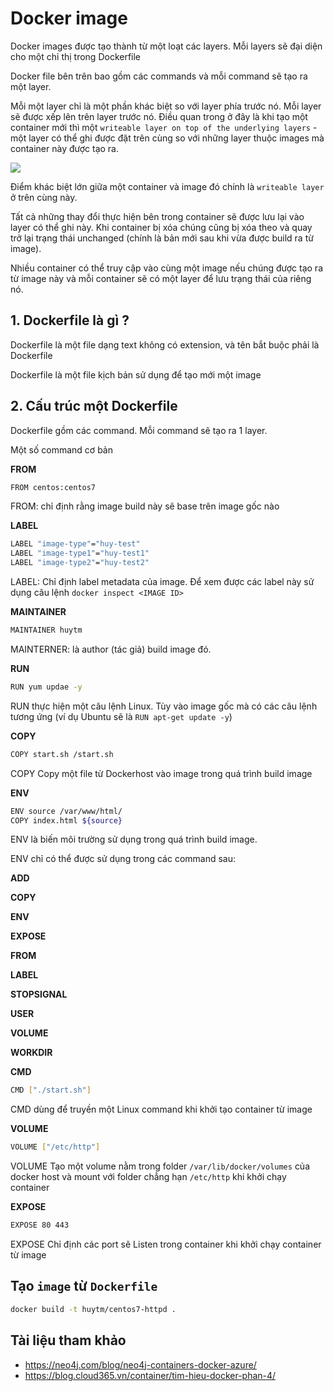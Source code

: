 # Docker image
Docker images được tạo thành từ một loạt các layers. Mỗi layers sẽ đại diện cho một chỉ thị trong Dockerfile

Docker file bên trên bao gồm các commands và mỗi command sẽ tạo ra một layer.

Mỗi một layer chỉ là một phần khác biệt so với layer phía trước nó. Mỗi layer sẽ được xếp lên trên layer trước nó. Điều quan trong ở đây là khi tạo một container mới thì một `writeable layer on top of the underlying layers` - một layer có thể ghi được đặt trên cùng so với những layer thuộc images mà container này được tạo ra. 

<img src=https://i.imgur.com/U11x7Iw.png>

Điểm khác biệt lớn giữa một container và image đó chính là `writeable layer` ở trên cùng này.

Tất cả những thay đổi thực hiện bên trong container sẽ được lưu lại vào layer có thể ghi này. Khi container bị xóa chúng cũng bị xóa theo và quay trở lại trạng thái unchanged (chính là bản mới sau khi vừa được build ra từ image).

Nhiều container có thể truy cập vào cùng một image nếu chúng được tạo ra từ image này và mỗi container sẽ có một layer để lưu trạng thái của riêng nó.

## 1. Dockerfile là gì ?
Dockerfile là một file dạng text không có extension, và tên bắt buộc phải là Dockerfile

Dockerfile là một file kịch bản sử dụng để tạo mới một image

## 2. Cấu trúc một Dockerfile

Dockerfile gồm các command. Mỗi command sẽ tạo ra 1 layer.

Một số command cơ bản

**FROM**
```sh
FROM centos:centos7
```
FROM: chỉ định rằng image build này sẽ base trên image gốc nào

**LABEL**
```sh
LABEL "image-type"="huy-test"
LABEL "image-type1"="huy-test1"
LABEL "image-type2"="huy-test2"
```
LABEL: Chỉ định label metadata của image. Để xem được các label này sử dụng câu lệnh `docker inspect <IMAGE ID>`

**MAINTAINER**
```sh
MAINTAINER huytm
```
MAINTERNER: là author (tác giả) build image đó.

**RUN**
```sh
RUN yum updae -y
```
RUN thực hiện một câu lệnh Linux. Tùy vào image gốc mà có các câu lệnh tương ứng (ví dụ Ubuntu sẽ là `RUN apt-get update -y`)

**COPY**
```sh
COPY start.sh /start.sh
```
COPY Copy một file từ Dockerhost vào image trong quá trình build image

**ENV**
```sh
ENV source /var/www/html/
COPY index.html ${source}
```
ENV là biến môi trường sử dụng trong quá trình build image.

ENV chỉ có thể được sử dụng trong các command sau:

**ADD**

**COPY**

**ENV**

**EXPOSE**

**FROM**

**LABEL**

**STOPSIGNAL**

**USER**

**VOLUME**

**WORKDIR**


**CMD**
```sh
CMD ["./start.sh"]
```
CMD dùng để truyền một Linux command khi khởi tạo container từ image

**VOLUME**
```sh
VOLUME ["/etc/http"]
```
VOLUME Tạo một volume nằm trong folder `/var/lib/docker/volumes` của docker host và mount với folder chẳng hạn `/etc/http` khi khởi chạy container

**EXPOSE**
```sh
EXPOSE 80 443
```
EXPOSE Chỉ định các port sẽ Listen trong container khi khởi chạy container từ image

## Tạo `image` từ `Dockerfile`
```sh
docker build -t huytm/centos7-httpd .
```
## Tài liệu tham khảo
- https://neo4j.com/blog/neo4j-containers-docker-azure/
- https://blog.cloud365.vn/container/tim-hieu-docker-phan-4/
